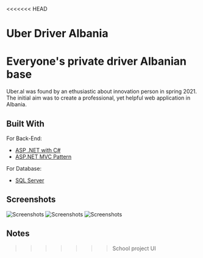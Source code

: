 <<<<<<< HEAD
# Uber Driver Albania
Everyone's private driver
Albanian base
======= 
   Uber.al was found by an ethusiastic about innovation person in spring 2021.
   The initial aim was to create a professional, yet helpful web application in Albania.

## Built With

For Back-End:
* [ASP .NET with C#](https://dotnet.microsoft.com/)
* [ASP.NET MVC Pattern](https://dotnet.microsoft.com/apps/aspnet/mvc)

For Database:
* [SQL Server](https://www.microsoft.com/en-us/sql-server/sql-server-downloads)

## Screenshots
![Screenshots](../Content/Images/Screen1.png)
![Screenshots](~/Content/Images/Screen2.png)
![Screenshots](~/Content/Images/Screen3.png)
## Notes

>>>>>>> School project UI
